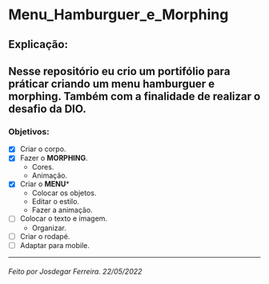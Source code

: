 #  Menu_Hamburguer_e_Morphing #
## Explicação: ##
 Nesse repositório eu crio um portifólio para práticar criando um menu hamburguer e morphing. Também com a finalidade de realizar o desafio da DIO. 
---
### Objetivos: 
* [x] Criar o corpo.
* [x] Fazer o **MORPHING**.
   * Cores.
   * Animação.
* [x] Criar o **MENU***
   * Colocar os objetos.
   * Editar o estilo.
   * Fazer a animação. 
* [ ] Colocar o texto e imagem.
   * Organizar.
* [ ] Criar o rodapé.
* [ ] Adaptar para mobile.

---

###### Feito por Josdegar Ferreira. 22/05/2022
